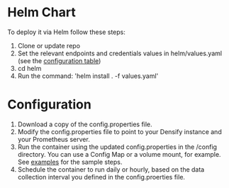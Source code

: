# Helm Chart

To deploy it via Helm follow these steps:
1. Clone or update repo
2. Set the relevant endpoints and credentials values in helm/values.yaml (see the [configuration table](Helm-Parameters.md))
3. cd helm
4. Run the command: 'helm install . -f values.yaml'

# Configuration 

1. Download a copy of the config.properties file.
2. Modify the config.properties file to point to your Densify instance and your Prometheus server.
3. Run the container using the updated config.properties in the /config directory. You can use a Config Map or a volume mount, for example. See [examples](../examples) for the sample steps.
4. Schedule the container to run daily or hourly, based on the data collection interval you defined in the config.proerties file. 